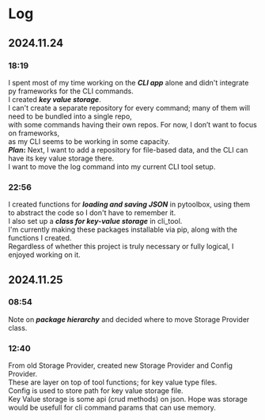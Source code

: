 # Log

## 2024.11.24

### 18:19

I spent most of my time working on the **_CLI app_** alone and didn't integrate py frameworks for the CLI commands.  
I created **_key value storage_**.  
I can't create a separate repository for every command; many of them will need to be bundled into a single repo,  
with some commands having their own repos. For now, I don’t want to focus on frameworks,  
as my CLI seems to be working in some capacity.  
**_Plan_:** Next, I want to add a repository for file-based data, and the CLI can have its key value storage there.  
I want to move the log command into my current CLI tool setup.

### 22:56

I created functions for **_loading and saving JSON_** in pytoolbox, using them to abstract the code so I don't have to remember it.  
I also set up a **_class for key-value storage_** in cli_tool.  
I'm currently making these packages installable via pip, along with the functions I created.  
Regardless of whether this project is truly necessary or fully logical, I enjoyed working on it.

## 2024.11.25

### 08:54

Note on **_package hierarchy_** and decided where to move Storage Provider class.

### 12:40

From old Storage Provider, created new Storage Provider and Config Provider.  
These are layer on top of tool functions; for key value type files.  
Config is used to store path for key value storage file.  
Key Value storage is some api (crud methods) on json.
Hope was storage would be usefull for cli command params that can use memory.
